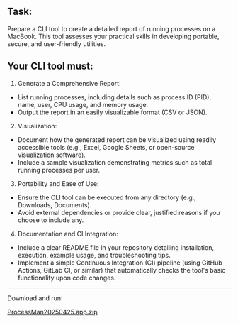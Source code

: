## Task:
Prepare a CLI tool to create a detailed report of running processes on a MacBook. This tool assesses your practical skills in developing portable, secure, and user-friendly utilities.

## Your CLI tool must:
1. Generate a Comprehensive Report:
- List running processes, including details such as process ID (PID), name, user, CPU usage, and memory usage.
- Output the report in an easily visualizable format (CSV or JSON).

2. Visualization:
- Document how the generated report can be visualized using readily accessible tools (e.g., Excel, Google Sheets, or open-source visualization software).
- Include a sample visualization demonstrating metrics such as total running processes per user.

3. Portability and Ease of Use:
- Ensure the CLI tool can be executed from any directory (e.g., Downloads, Documents).
- Avoid external dependencies or provide clear, justified reasons if you choose to include any.

4. Documentation and CI Integration:
- Include a clear README file in your repository detailing installation, execution, example usage, and troubleshooting tips.
- Implement a simple Continuous Integration (CI) pipeline (using GitHub Actions, GitLab CI, or similar) that automatically checks the tool's basic functionality upon code changes.

---
Download and run:

[ProcessMan20250425.app.zip](https://github.com/user-attachments/files/19943773/ProcessMan20250425.app.zip)
